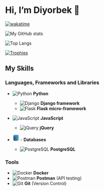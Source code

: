 # Hi, I’m Diyorbek 👋

<!-- - 🌱 I’m currently learning Django framework -->

<!---
- 👀 I’m interested in ...
- 💞️ I’m looking to collaborate on ...
- 📫 How to reach me ...
--->

[![wakatime](https://wakatime.com/badge/user/31926b20-69ad-49ae-a3b2-363bb9db3ebc.svg?style=for-the-badge)](https://wakatime.com/@31926b20-69ad-49ae-a3b2-363bb9db3ebc)

![My GitHub stats](https://github-readme-stats.vercel.app/api?username=DiyorbekOlimov&show_icons=true&theme=github_dark&count_private=true)

![Top Langs](https://github-readme-stats.vercel.app/api/top-langs/?username=DiyorbekOlimov&layout=compact&&theme=github_dark)

[![Trophies](https://github-profile-trophy.vercel.app/?username=DiyorbekOlimov&theme=dracula&column=3&margin-w=10&margin-h=10&no-bg=true)](https://github.com/ryo-ma/github-profile-trophy)


## My Skills

### Languages, Frameworks and Libraries
* <img src="https://github.com/get-icon/geticon/blob/master/icons/python.svg" alt="Python" width="21px" height="21px"> **Python**
  - <img src="https://github.com/get-icon/geticon/blob/master/icons/django.svg" alt="Django" width="21px" height="21px"> **Django framework**
  - <img src="https://github.com/get-icon/geticon/blob/master/icons/flask.svg" alt="Flask" width="21px" height="21px"> **Flask micro-framework**

* <img src="https://github.com/get-icon/geticon/blob/master/icons/javascript.svg" alt="JavaScript" width="21px" height="21px"> **JavaScript**
  - <img src="https://github.com/get-icon/geticon/blob/master/icons/jquery-icon.svg" alt="jQuery" width="21px" height="21px"> **jQuery**

* <img src="./db.svg" alt="SQL" width="21px" height="21px"> - **Databases**
  - <img src="https://github.com/get-icon/geticon/blob/master/icons/postgresql.svg" alt="PostgreSQL" width="21px" height="21px"> **PostgreSQL**

### Tools
* <img src="https://github.com/get-icon/geticon/blob/master/icons/docker-icon.svg" alt="Docker" width="21px" height="21px"> **Docker**
* <img src="https://github.com/get-icon/geticon/blob/master/icons/postman.svg" alt="Postman" width="21px" height="21px"> **Postman** (API testing)
* <img src="https://github.com/get-icon/geticon/blob/master/icons/git-icon.svg" alt="Git" width="21px" height="21px"> **Git** (Version Control)

